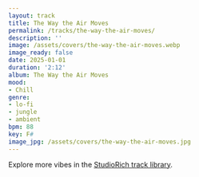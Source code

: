```yaml
---
layout: track
title: The Way the Air Moves
permalink: /tracks/the-way-the-air-moves/
description: ''
image: /assets/covers/the-way-the-air-moves.webp
image_ready: false
date: 2025-01-01
duration: '2:12'
album: The Way the Air Moves
mood:
- Chill
genre:
- lo-fi
- jungle
- ambient
bpm: 88
key: F#
image_jpg: /assets/covers/the-way-the-air-moves.jpg
---
```


Explore more vibes in the [StudioRich track library](/tracks/).
